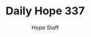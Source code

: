 ---
image: /assets/img/daily-hope-default-artwork.png
title: Daily Hope 337
number: 337
categories:
  - Daily Hope
author: Hope Staff
notes: Daily Hope 337
embed: >-
  EMBED_GOES_HERE
---